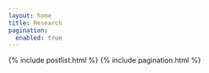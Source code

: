 ```yaml
---
layout: home
title: Research
pagination:
  enabled: true
---
```


{% include postlist.html %}
{% include pagination.html %}
